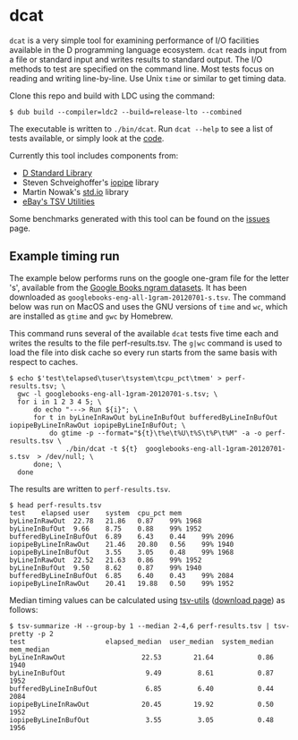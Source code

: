 # dcat

`dcat` is a very simple tool for examining performance of I/O facilities available in the D programming language ecosystem. `dcat` reads input from a file or standard input and writes results to standard output. The I/O methods to test are specified on the command line. Most tests focus on reading and writing line-by-line. Use Unix `time` or similar to get timing data.

Clone this repo and build with LDC using the command:
```
$ dub build --compiler=ldc2 --build=release-lto --combined
```

The executable is written to `./bin/dcat`. Run `dcat --help` to see a list of tests available, or simply look at the [code](source/app.d#L11).

Currently this tool includes components from:
* [D Standard Library](https://dlang.org/phobos/index.html)
* Steven Schveighoffer's [iopipe](https://github.com/schveiguy/iopipe) library
* Martin Nowak's [std.io](https://github.com/MartinNowak/io) library
* [eBay's TSV Utilities](https://github.com/eBay/tsv-utils)

Some benchmarks generated with this tool can be found on the [issues](https://github.com/jondegenhardt/dcat-perf/issues) page.

## Example timing run

The example below performs runs on the google one-gram file for the letter 's', available from the [Google Books ngram datasets](http://storage.googleapis.com/books/ngrams/books/datasetsv2.html). It has been downloaded as `googlebooks-eng-all-1gram-20120701-s.tsv`. The command below was run on MacOS and uses the GNU versions of `time` and `wc`, which are installed as `gtime` and `gwc` by Homebrew.

This command runs several of the available `dcat` tests five time each and writes the results to the file perf-results.tsv. The `g|wc` command is used to load the file into disk cache so every run starts from the same basis with respect to caches.

```
$ echo $'test\telapsed\tuser\tsystem\tcpu_pct\tmem' > perf-results.tsv; \
  gwc -l googlebooks-eng-all-1gram-20120701-s.tsv; \
  for i in 1 2 3 4 5; \
      do echo "---> Run ${i}"; \
      for t in byLineInRawOut byLineInBufOut bufferedByLineInBufOut iopipeByLineInRawOut iopipeByLineInBufOut; \
          do gtime -p --format="${t}\t%e\t%U\t%S\t%P\t%M" -a -o perf-results.tsv \
              ./bin/dcat -t ${t}  googlebooks-eng-all-1gram-20120701-s.tsv  > /dev/null; \
      done; \
  done
```

The results are written to `perf-results.tsv`.

```
$ head perf-results.tsv
test	elapsed	user	system	cpu_pct	mem
byLineInRawOut	22.78	21.86	0.87	99%	1968
byLineInBufOut	9.66	8.75	0.88	99%	1952
bufferedByLineInBufOut	6.89	6.43	0.44	99%	2096
iopipeByLineInRawOut	21.46	20.80	0.56	99%	1940
iopipeByLineInBufOut	3.55	3.05	0.48	99%	1968
byLineInRawOut	22.52	21.63	0.86	99%	1952
byLineInBufOut	9.50	8.62	0.87	99%	1940
bufferedByLineInBufOut	6.85	6.40	0.43	99%	2084
iopipeByLineInRawOut	20.41	19.88	0.50	99%	1952
```

Median timing values can be calculated using [tsv-utils](https://github.com/eBay/tsv-utils) ([download page](https://github.com/eBay/tsv-utils/releases)) as follows:

```
$ tsv-summarize -H --group-by 1 --median 2-4,6 perf-results.tsv | tsv-pretty -p 2
test                    elapsed_median  user_median  system_median  mem_median
byLineInRawOut                   22.53        21.64           0.86        1940
byLineInBufOut                    9.49         8.61           0.87        1952
bufferedByLineInBufOut            6.85         6.40           0.44        2084
iopipeByLineInRawOut             20.45        19.92           0.50        1952
iopipeByLineInBufOut              3.55         3.05           0.48        1956
```

